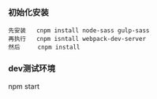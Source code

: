 ### 初始化安装
    先安装   cnpm install node-sass gulp-sass
    再执行   cnpm isntall webpack-dev-server
    然后     cnpm install
### dev测试环境
npm start
